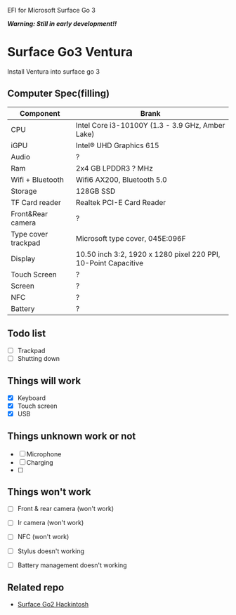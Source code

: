 EFI for Microsoft Surface Go 3

***Warning: Still in early development!!***

# Surface Go3 Ventura
Install Ventura into surface go 3

## Computer Spec(filling)

| Component        | Brank                              |
| ---------------- | ---------------------------------- |
| CPU              | Intel Core i3-10100Y (1.3 - 3.9 GHz, Amber Lake) |
| iGPU             | Intel® UHD Graphics 615            |
| Audio            | ?          |
| Ram              | 2x4 GB LPDDR3 ? MHz                |
| Wifi + Bluetooth |   Wifi6 AX200, Bluetooth 5.0  |
| Storage             | 128GB SSD       |
| TF Card reader | Realtek PCI-E Card Reader |
|Front&Rear camera| ? |
|Type cover trackpad|Microsoft type cover, 045E:096F|
|Display|10.50 inch 3:2, 1920 x 1280 pixel 220 PPI, 10-Point Capacitive|
|Touch Screen| ? |
|Screen| ? |
|NFC| ? |
|Battery| ? |

## Todo list
- [ ] Trackpad
- [ ] Shutting down

## Things will work
- [x] Keyboard
- [x] Touch screen
- [x] USB

## Things unknown work or not
- [ ] Microphone
- [ ] Charging
- [ ] 

## Things won't work
- [ ] Front & rear camera (won't work)
- [ ] Ir camera (won't work)
- [ ] NFC (won't work)
- [ ] Stylus doesn't working
- [ ] Battery management doesn't working


## Related repo
* [Surface Go2 Hackintosh](https://github.com/kingo132/surface-go2-hackintosh)
